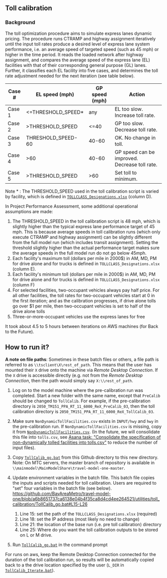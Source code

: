 
## Toll calibration

### Background
The toll optimization procedure aims to simulate express lanes dynamic pricing. The procedure runs CTRAMP and highway assignment iteratively until the input toll rates produce a desired level of express lane system performance, i.e. an average speed of targeted speed (such as 45 mph) or higher in the time period. It reads the loaded network after highway assignment, and compares the average speed of the express lane (EL) facilities with that of their corresponding general purpose (GL) lanes. Further, it classifies each EL facility into five cases, and determines the toll rate adjustment needed for the next iteration (see table below).

| Case #  | EL speed (mph)      | GP speed (mph) | Action                                        |
| --------| ------------------- |--------------- | --------------------------------------------- |
| Case 1  | <=THRESHOLD_SPEED*  | any            | EL too slow. Increase toll rate.              |
| Case 2  | >THRESHOLD_SPEED    | <=40           | GP too slow. Decrease toll rate.              |
| Case 3  | THRESHOLD_SPEED-60  | 40-60          | OK. No change in toll.                        |
| Case 4  | >60                 | 40-60          | GP speed can be improved. Decrease toll rate. |
| Case 5  | >THRESHOLD_SPEED    | >60            | Set toll to minimum.                          |

Note * : The THRESHOLD_SPEED used in the toll calibration script is varied by facility, which is defined in [`TOLLCLASS_Designations.xlsx`](https://github.com/BayAreaMetro/travel-model-one/blob/master/utilities/NextGenFwys/TOLLCLASS_Designations.xlsx) (column D).

In Project Performance Assessment, some additional operational assumptions are made:
1. The THRESHOLD_SPEED in the toll calibration script is 48 mph, which is slightly higher than the typical express lane performance target of 45 mph. This is because average speeds in toll calibration runs (which only execute CTRAMP and highway assignment) can be slightly different from the full model run (which includes transit assignment). Setting the threshold slightly higher than the actual performance target makes sure the average speeds in the full model run do not go below 45mph.
2. Each facility's maximum toll (dollars per mile in 2000$) in AM, MD, PM for drive alone and for trucks is defined in `TOLLCLASS_Designations.xlsx` (column E). 
3. Each facility's minimum toll (dollars per mile in 2000$) in AM, MD, PM for drive alone and for trucks is defined in `TOLLCLASS_Designations.xlsx` (column F) 
4. For selected facilities, two-occupant vehicles always pay half price. For all other facilities, the toll rates for two-occupant vehicles start at 0 in the first iteration; and as the calibration progresses, if drive alone tolls go over $1 per mile, then two-occupant vehicles is set to half of the drive alone tolls
5. Three-or-more-occupant vehicles use the express lanes for free

It took about 4.5 to 5 hours between iterations on AWS machines (for Back to the Future).


## How to run it?

**A note on file paths**: Sometimes in these batch files or others, a file path is referred to as `\\tsclient\X\rest_of_path`.  This means that the user has mounted their `X` drive onto the machine via *Remote Desktop Connection*.  If the `X` drive is accessible directly (e.g. not from the *Remote Desktop Connection*, then the path would simply say `X:\\rest_of_path`.

1. Log on to the model machine where the pre-calibration run was completed. Start a new folder with the same name, except that `PreCalib` should be changed to `TollCalib`.  For example, if the pre-calibration directory is `2050_TM151_PPA_RT_11_6000_ReX_PreCalib_03`, then the toll calibration directory is `2050_TM151_PPA_RT_11_6000_ReX_TollCalib_03`.

2. Make sure `NonDynamicTollFacilities.csv` exists in `INPUT/hwy` and `hwy` in the pre-calibration run. If `NonDynamicTollFacilities.csv` is missing, copy it from [`NonDynamicTollFacilities.csv`](https://github.com/BayAreaMetro/travel-model-one/blob/master/utilities/NextGenFwys/NonDynamicTollFacilities.csv).
(In the future, we will consolidate this file into `tolls.csv`, see [Asana task: "Consolidate the specification of non-dynamically tolled facilities into tolls.csv"](https://app.asana.com/0/1203117570203492/1203219088817572) to reduce the number of input files).  

3. Copy [`TollCalib_go.bat`](TollCalib_go.bat) from this Github directory to this new directory. Note: On MTC servers, the master branch of repository is available in `\\mainmodel\MainModelShare\travel-model-one-master`.

4. Update environment variables in the batch fille. This batch file copies the inputs and scripts needed for toll calibration. Users are required to "set" four variables in the batch file (see below). <br>https://github.com/BayAreaMetro/travel-model-one/blob/a6b8651737ca6138e04b4f35ca8d4cd4ee264521/utilities/toll_calibration/TollCalib_go.bat#L15-L26

    1. Line 15: set the path of the `TOLLCLASS_Designations.xlsx` (required)
    2. Line 18: set the IP address (most likely no need to change)
    3. Line 21: the location of the base run (i.e. pre toll calibration) directory 
    4. Line 25: Where do you want the toll calibration outputs to be stored on L or M drive.

5. Run [`TollCalib_go.bat`](TollCalib_go.bat) in the command prompt

For runs on aws, keep the Remote Desktop Connection connected for the duration of the toll calibration run, so results will be automatically copied back to a the drive location specified by the user (`L_DIR` in [`TollCalib_Iterate.bat`](TollCalib_Iterate.bat)).
